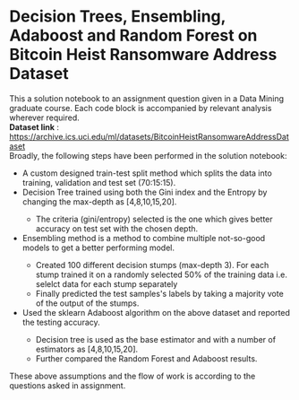 # Decision Trees, Ensembling, Adaboost and Random Forest on  Bitcoin Heist Ransomware Address Dataset
This a solution notebook to an assignment question given in a Data Mining graduate course. Each code block is accompanied by  relevant analysis wherever required. </br>
**Dataset link** : https://archive.ics.uci.edu/ml/datasets/BitcoinHeistRansomwareAddressDataset </br>
Broadly, the following steps have been performed in the solution notebook:
<ul>
<li> A custom designed train-test split method which splits the data into training, validation and test set (70:15:15). </li>
<li> Decision Tree trained using both the Gini index and the Entropy by changing the max-depth as [4,8,10,15,20]. </li>
  <ul> <li>The criteria (gini/entropy) selected is the one which gives better accuracy on test set with the chosen depth. </li></ul>
  
<li> Ensembling method is a method to combine multiple not-so-good models to get a better performing model.</li> 
  <ul>
  <li> Created 100 different decision stumps (max-depth 3). For each stump trained it on a randomly selected 50% of the training data i.e. selelct data for each stump separately </li>
  <li> Finally predicted the test samples's labels by taking a majority vote of the output of the stumps. </li>
  
  </ul>

<li> Used the sklearn Adaboost algorithm on the above dataset and reported the testing accuracy. </li>
  
  <ul> 
  <li> Decision tree is used as the base estimator and with a number of estimators as [4,8,10,15,20]. </li>
  <li>Further compared the Random Forest and Adaboost results. </li>
  </ul>
</ul>
These above assumptions and the flow of work is according to the questions asked in assignment.
